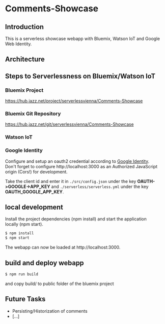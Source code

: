 # Comments-Showcase

## Introduction
This is a serverless showcase webapp with Bluemix, Watson IoT and Google Web Identity.

## Architecture

## Steps to Serverlessness on Bluemix/Watson IoT

### Bluemix Project

https://hub.jazz.net/project/serverlessvienna/Comments-Showcase

### Bluemix Git Repository

https://hub.jazz.net/git/serverlessvienna/Comments-Showcase

### Watson IoT

### Google Identity
Configure and setup an oauth2 credential according to [Google Identity](https://developers.google.com/identity/protocols/OpenIDConnect
). Don't forget to configure http://localhost:3000 as an Authorized JavaScript origin (Cors!) for development.

Take the client id and enter it in ```./src/config.json``` under the key **OAUTH->GOOGLE->APP_KEY** and ```./serverless/serverless.yml``` under the key **OAUTH_GOOGLE_APP_KEY**.

## local development
Install the project dependencies (npm install) and start the application locally (npm start).
```bash
$ npm install
$ npm start
```
The webapp can now be loaded at http://localhost:3000.

## build and deploy webapp

```bash
$ npm run build
```
and copy build/ to public folder of the bluemix project

## Future Tasks

- Persisting/Historization of comments
- [...]
